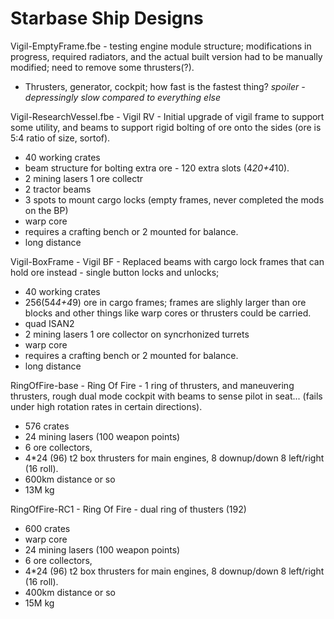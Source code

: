 
# Starbase Ship Designs

Vigil-EmptyFrame.fbe - testing engine module structure; modifications in progress, required radiators, and the 
actual built version had to be manually modified; need to remove some thrusters(?).
- Thrusters, generator, cockpit; how fast is the fastest thing?  *spoiler - depressingly slow compared to everything else*

Vigil-ResearchVessel.fbe - Vigil RV - Initial upgrade of vigil frame to support some utility, and
beams to support rigid bolting of ore onto the sides (ore is 5:4 ratio of size, sortof).  
- 40 working crates
- beam structure for bolting extra ore - 120 extra slots (4*20+4*10).
- 2 mining lasers 1 ore collectr
- 2 tractor beams
- 3 spots to mount cargo locks (empty frames, never completed the mods on the BP)
- warp core
- requires a crafting bench or 2 mounted for balance.
- long distance

Vigil-BoxFrame - Vigil BF - Replaced beams with cargo lock frames that can hold ore instead - single button locks and unlocks; 
- 40 working crates
- 256(54*4+4*9) ore in cargo frames; frames are slighly larger than ore blocks and other things like warp cores or thrusters
could be carried.
- quad ISAN2
- 2 mining lasers 1 ore collector on syncrhonized turrets
- warp core
- requires a crafting bench or 2 mounted for balance.
- long distance


RingOfFire-base - Ring Of Fire - 1 ring of thrusters, and maneuvering thrusters, rough dual mode cockpit with beams to sense
pilot in seat... (fails under high rotation rates in certain directions).  
- 576 crates
- 24 mining lasers (100 weapon points)
- 6 ore collectors,
- 4*24 (96) t2 box thrusters for main engines, 8 downup/down 8 left/right (16 roll).
- 600km distance or so
- 13M kg


RingOfFire-RC1 - Ring Of Fire - dual ring of thusters (192)
- 600 crates
- warp core
- 24 mining lasers (100 weapon points)
- 6 ore collectors,
- 4*24 (96) t2 box thrusters for main engines, 8 downup/down 8 left/right (16 roll).
- 400km distance or so
- 15M kg
